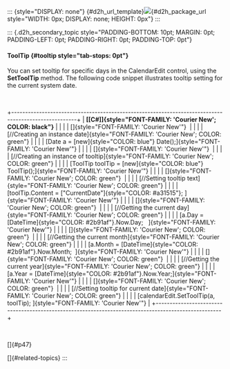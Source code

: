 ::: {style="DISPLAY: none"}
[](ms-xhelp:///?Id=d2h_url_template){#d2h_url_template}![](!package_url!){#d2h_package_url style="WIDTH: 0px; DISPLAY: none; HEIGHT: 0px"}
:::

::: {.d2h_secondary_topic style="PADDING-BOTTOM: 10pt; MARGIN: 0pt; PADDING-LEFT: 0pt; PADDING-RIGHT: 0pt; PADDING-TOP: 0pt"}
#### ToolTip {#tooltip style="tab-stops: 0pt"}

You can set tooltip for specific days in the CalendarEdit control, using the **SetToolTip** method. The following code snippet illustrates tooltip setting for the current system date.

 

+-----------------------------------------------------------------------------------------------------+
| **[\[C#\]]{style="FONT-FAMILY: 'Courier New'; COLOR: black"}**                                      |
|                                                                                                     |
| []{style="FONT-FAMILY: 'Courier New'"}                                                              |
|                                                                                                     |
| [//Creating an instance date]{style="FONT-FAMILY: 'Courier New'; COLOR: green"}                     |
|                                                                                                     |
| [Date a = [new]{style="COLOR: blue"} Date();]{style="FONT-FAMILY: 'Courier New'"}                   |
|                                                                                                     |
| []{style="FONT-FAMILY: 'Courier New'"}                                                              |
|                                                                                                     |
| [//Creating an instance of tooltip]{style="FONT-FAMILY: 'Courier New'; COLOR: green"}               |
|                                                                                                     |
| [ToolTip toolTip = [new]{style="COLOR: blue"} ToolTip();]{style="FONT-FAMILY: 'Courier New'"}       |
|                                                                                                     |
| []{style="FONT-FAMILY: 'Courier New'; COLOR: green"}                                                |
|                                                                                                     |
| [//Setting tooltip text]{style="FONT-FAMILY: 'Courier New'; COLOR: green"}                          |
|                                                                                                     |
| [toolTip.Content = [\"CurrentDate\"]{style="COLOR: #a31515"}; ]{style="FONT-FAMILY: 'Courier New'"} |
|                                                                                                     |
| []{style="FONT-FAMILY: 'Courier New'; COLOR: green"}                                                |
|                                                                                                     |
| [//Getting the current day]{style="FONT-FAMILY: 'Courier New'; COLOR: green"}                       |
|                                                                                                     |
| [a.Day = [DateTime]{style="COLOR: #2b91af"}.Now.Day;   ]{style="FONT-FAMILY: 'Courier New'"}        |
|                                                                                                     |
| []{style="FONT-FAMILY: 'Courier New'; COLOR: green"}                                                |
|                                                                                                     |
| [//Getting the current month]{style="FONT-FAMILY: 'Courier New'; COLOR: green"}                     |
|                                                                                                     |
| [a.Month = [DateTime]{style="COLOR: #2b91af"}.Now.Month;  ]{style="FONT-FAMILY: 'Courier New'"}     |
|                                                                                                     |
| []{style="FONT-FAMILY: 'Courier New'; COLOR: green"}                                                |
|                                                                                                     |
| [//Getting the current year]{style="FONT-FAMILY: 'Courier New'; COLOR: green"}                      |
|                                                                                                     |
| [a.Year = [DateTime]{style="COLOR: #2b91af"}.Now.Year;]{style="FONT-FAMILY: 'Courier New'"}         |
|                                                                                                     |
| []{style="FONT-FAMILY: 'Courier New'; COLOR: green"}                                                |
|                                                                                                     |
| [//Setting tooltip for current date]{style="FONT-FAMILY: 'Courier New'; COLOR: green"}              |
|                                                                                                     |
| [calendarEdit.SetToolTip(a, toolTip); ]{style="FONT-FAMILY: 'Courier New'"}                         |
+-----------------------------------------------------------------------------------------------------+

 

[]{#p47} 

[]{#related-topics}
:::
